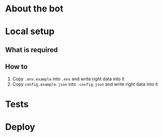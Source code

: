 # About the bot

# Local setup
## What is required
## How to
1. Copy `.env.example` into `.env` and write right data into it
2. Copy `config.example.json` into `.config.json` and write right data into it

# Tests

# Deploy
